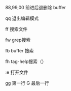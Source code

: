 88,99,00 前进后退删除 buffer

qq 退出编辑模式

ff 搜索文件

fw grep搜索

fb buffer 搜索

fh tag-help搜索（）

:e 打开文件

gg 第一行 G 最后一行
 

